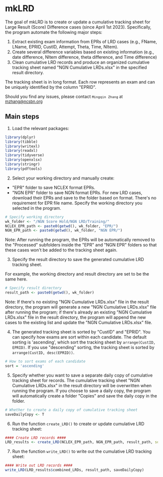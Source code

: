 
<!-- README.md is generated from README.Rmd. Please edit that file -->

# mkLRD

<!-- badges: start -->
<!-- badges: end -->

The goal of mkLRD is to create or update a cumulative tracking sheet for Large Result (Score) Difference cases (since April 1st 2023). Specifically, the program automate the following major steps:
1.	Extract existing exam information from EPRs of LRD cases (e.g., FName, LName, EPRID, CustID, Attempt, Theta, Time, NItem).
2.	Create several difference variables based on existing information (e.g., date difference, NItem difference, theta difference, and Time difference)
3.	Clean cumulative LRD records and produce an organized cumulative tracking sheet named "NGN Cumulative LRDs.xlsx" in the specified result directory.

The tracking sheet is in long format. Each row represents an exam and can be uniquely identified by the column "EPRID".

Should you find any issues, please contact <font size="2"> `Mingqin Zhang` at <mzhang@ncsbn.org> </font>


## Main steps

1. Load the relevant packages:

``` r
library(dplyr)
library(tibble)
library(writexl)
library(readxl)
library(tidyverse)
library(openxlsx)
library(stringr)
library(pdftools)
```

2. Select your working directory and manually create:
* "EPR" folder to save NCLEX format EPRs.
* "NGN EPR" folder to save NGN format EPRs. 
For new LRD cases, download their EPRs and save to the folder based on format. There's no requirement for EPR file name. Specify the working directory you selected in the program.

``` r
# Specify working directory
wk_folder <- "/NGN Score Hold/NGN LRD/Training/" 
NCLEX_EPR_path <- paste0(getwd(), wk_folder, "EPR/")
NGN_EPR_path <- paste0(getwd(), wk_folder, "NGN EPR/")
```

Note: After running the program, the EPRs will be automatically removed to the "Processed" subfolders inside the "EPR" and "NGN EPR" folders so that these cases won't be added to the tracking sheet again.

3. Specify the result directory to save the generated cumulative LRD tracking sheet. 

For example, the working directory and result directory are set to be the same here. 

``` r
# Specify result directory
result_path <- paste0(getwd(), wk_folder)
```

Note: If there's no existing "NGN Cumulative LRDs.xlsx" file in the result directory, the program will generate a new "NGN Cumulative LRDs.xlsx" file after running the program; if there's already an existing "NGN Cumulative LRDs.xlsx" file in the result directory, the program will append the new cases to the existing list and update the "NGN Cumulative LRDs.xlsx" file.

4. The generated tracking sheet is sorted by "CustID" and "EPRID". You can specify how exams are sort within each candidate. The default sorting is 'ascending', which sort the tracking sheet by `arrange(CustID, EPRID)`. If you use "descending" sorting, the tracking sheet is sorted by `arrange(CustID, desc(EPRID))`.

``` r
# How to sort exams of each candidate
sort = 'ascending'
```

5. Specify whether you want to save a separate daily copy of cumulative tracking sheet for records. The cumulative tracking sheet "NGN Cumulative LRDs.xlsx" in the result directory will be overwritten when running the program. If you choose to save a daily copy, the program will automatically create a folder "Copies" and save the daily copy in the folder.

``` r
# Whether to create a daily copy of cumulative tracking sheet
saveDailyCopy <- T
```

6. Run the function `create_LRD()` to create or update cumulative LRD tracking sheet:

``` r
#### Create LRD records ####
LRD_results <- create_LRD(NCLEX_EPR_path, NGN_EPR_path, result_path, sort = sort)
```

7. Run the function `write_LRD()` to write out the cumulative LRD tracking sheet:

``` r
#### Write out LRD records ####
write_LRD(LRD_results$combined_LRDs, result_path, saveDailyCopy)
```
